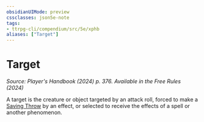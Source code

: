 ```yaml
---
obsidianUIMode: preview
cssclasses: json5e-note
tags:
- ttrpg-cli/compendium/src/5e/xphb
aliases: ["Target"]
---
```

# Target
*Source: Player's Handbook (2024) p. 376. Available in the Free Rules (2024)* 

A target is the creature or object targeted by an attack roll, forced to make a [Saving Throw](3-Mechanics/CLI/rules/variant-rules/saving-throw-xphb.md) by an effect, or selected to receive the effects of a spell or another phenomenon.